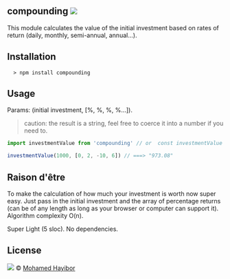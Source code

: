 compounding ![](https://img.shields.io/badge/status-stable-green.svg)
----
This module calculates the value of the initial investment based on rates of return (daily, monthly, semi-annual, annual...).

## Installation
```
  > npm install compounding
```

## Usage

Params: (initial investment, [%, %, %, %...]).
> caution: the result is a string, feel free to coerce it into a number if you need to.

```js
import investmentValue from 'compounding' // or  const investmentValue = require('compounding')

investmentValue(1000, [0, 2, -10, 6]) // ===> "973.08"

```

## Raison d'être
To make the calculation of how much your investment is worth now super easy. Just pass in the initial investment and the array of percentage returns (can be of any length as long as your browser or computer can support it). Algorithm complexity O(n).

Super Light (5 sloc). No dependencies.

## License
![](https://img.shields.io/badge/license-MIT-blue.svg) © [Mohamed Hayibor](https://github.com/mohamedhayibor)

